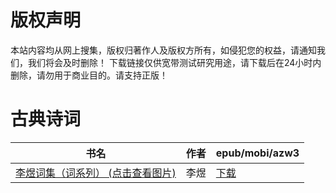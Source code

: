# 版权声明

本站内容均从网上搜集，版权归著作人及版权方所有，如侵犯您的权益，请通知我们，我们将会及时删除！ 下载链接仅供宽带测试研究用途，请下载后在24小时内删除，请勿用于商业目的。请支持正版！

# 古典诗词

| 书名 | 作者 | epub/mobi/azw3 |
| --- | --- | --- |
| [李煜词集（词系列） (点击查看图片)](https://www.dushupai.com/attachment/2024/06/06/f193577da2f3458b.jpg) | 李煜 | [下载](https://url89.ctfile.com/f/31084289-1357032910-cc40de?p=8866) |
